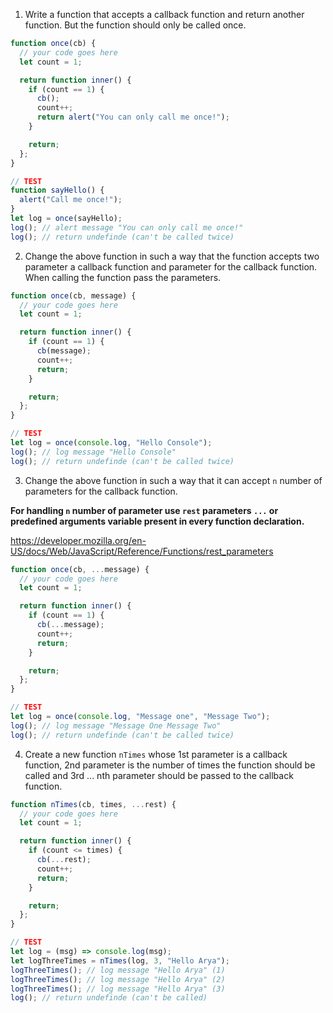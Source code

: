 1. Write a function that accepts a callback function and return another function. But the function should only be called once.

```js
function once(cb) {
  // your code goes here
  let count = 1;

  return function inner() {
    if (count == 1) {
      cb();
      count++;
      return alert("You can only call me once!");
    }

    return;
  };
}

// TEST
function sayHello() {
  alert("Call me once!");
}
let log = once(sayHello);
log(); // alert message "You can only call me once!"
log(); // return undefinde (can't be called twice)
```

2. Change the above function in such a way that the function accepts two parameter a callback function and parameter for the callback function. When calling the function pass the parameters.

```js
function once(cb, message) {
  // your code goes here
  let count = 1;

  return function inner() {
    if (count == 1) {
      cb(message);
      count++;
      return;
    }

    return;
  };
}

// TEST
let log = once(console.log, "Hello Console");
log(); // log message "Hello Console"
log(); // return undefinde (can't be called twice)
```

3. Change the above function in such a way that it can accept `n` number of parameters for the callback function.

**For handling `n` number of parameter use `rest` parameters `...` or predefined arguments variable present in every function declaration.**

https://developer.mozilla.org/en-US/docs/Web/JavaScript/Reference/Functions/rest_parameters

```js
function once(cb, ...message) {
  // your code goes here
  let count = 1;

  return function inner() {
    if (count == 1) {
      cb(...message);
      count++;
      return;
    }

    return;
  };
}

// TEST
let log = once(console.log, "Message one", "Message Two");
log(); // log message "Message One Message Two"
log(); // return undefinde (can't be called twice)
```

4. Create a new function `nTimes` whose 1st parameter is a callback function, 2nd parameter is the number of times the function should be called and 3rd ... nth parameter should be passed to the callback function.

```js
function nTimes(cb, times, ...rest) {
  // your code goes here
  let count = 1;

  return function inner() {
    if (count <= times) {
      cb(...rest);
      count++;
      return;
    }

    return;
  };
}

// TEST
let log = (msg) => console.log(msg);
let logThreeTimes = nTimes(log, 3, "Hello Arya");
logThreeTimes(); // log message "Hello Arya" (1)
logThreeTimes(); // log message "Hello Arya" (2)
logThreeTimes(); // log message "Hello Arya" (3)
log(); // return undefinde (can't be called)
```
